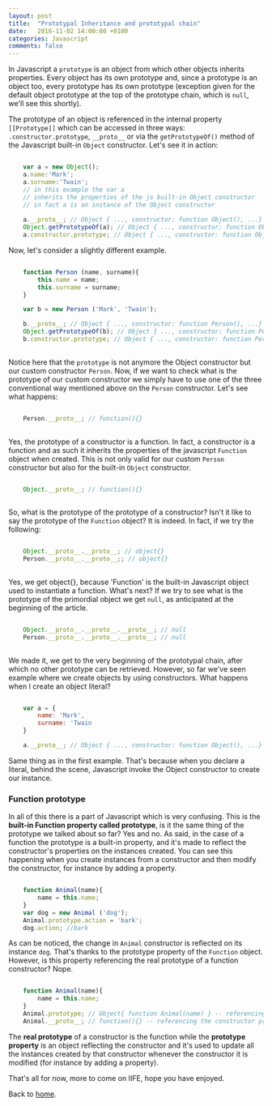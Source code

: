 ```yaml
---
layout: post
title:  "Prototypal Inheritance and prototypal chain"
date:   2016-11-02 14:00:00 +0100
categories: Javascript
comments: false
---
```


In Javascript a `prototype` is an object from which other objects inherits properties. Every object has its own prototype and, since a prototype is an object too, 
every prototype has its own prototype (exception given for the default object prototype at the top of the prototype chain, which is `null`, we'll see this shortly).

The prototype of an object is referenced in the internal property `[[Prototype]]` which can be accessed in three ways: `.constructor.prototype`, `__proto__` or 
via the `getPrototypeOf()` method of the Javascript built-in `Object` constructor. Let's see it in action:

```javascript

    var a = new Object();
    a.name:'Mark';
    a.surname:'Twain';
    // in this example the var a
    // inherits the properties of the js built-in Object constructor
    // in fact a is an instance of the Object constructor
    
    a.__proto__; // Object { ..., constructor: function Object(), ...}
    Object.getPrototypeOf(a); // Object { ..., constructor: function Object(), ...}
    a.constructor.prototype; // Object { ..., constructor: function Object(), ...}

```

Now, let's consider a slightly different example. 

```javascript

    function Person (name, surname){
        this.name = name;
        this.surname = surname;
    }

    var b = new Person ('Mark', 'Twain'); 

    b.__proto__; // Object { ..., constructor: function Person(), ...}
    Object.getPrototypeOf(b); // Object { ..., constructor: function Person(name, surname), ...}
    b.constructor.prototype; // Object { ..., constructor: function Person(name, surname), ...}
    
```

Notice here that the `prototype` is not anymore the Object constructor but our custom constructor `Person`. Now, if we want to check what is the prototype of our custom constructor we simply have to use one of the three conventional way mentioned above on the `Person` constructor. Let's see what happens:

```javascript

    Person.__proto__; // function(){}
    
```

Yes, the prototype of a constructor is a function. In fact, a constructor is a function and as such it inherits the properties of the javascript `Function` object when created. 
This is not only valid for our custom `Person` constructor but also for the built-in `Object` constructor.

```javascript

    Object.__proto__; // function(){}
    
```

So, what is the prototype of the prototype of a constructor? Isn't it like to say the prototype of the `Function` object? 
It is indeed. In fact, if we try the following:

```javascript

    Object.__proto__.__proto__; // object{}
    Person.__proto__.__proto__;; // object{}
    
```

Yes, we get object{}, because 'Function' is the built-in Javascript object used to instantiate a function. What's next?
If we try to see what is the prototype of the primordial object we get `null`, as anticipated at the beginning of the article.

```javascript

    Object.__proto__.__proto__.__proto__; // null
    Person.__proto__.__proto__.__proto__; // null
    
```

We made it, we get to the very beginning of the prototypal chain, after which no other prototype can be retrieved. However, so far we've seen example where we create objects by using constructors. What happens when I create an object literal? 

```javascript

    var a = {
        name: 'Mark',
        surname: 'Twain
    }

    a.__proto__; // Object { ..., constructor: function Object(), ...}

```

Same thing as in the first example. That's because when you declare a literal, behind the scene, Javascript invoke the Object constructor to create our instance.


### Function prototype ###

In all of this there is a part of Javascript which is very confusing. This is the **built-in Function property called prototype**, is it the same thing of the prototype we
talked about so far? Yes and no. As said, in the case of a function the prototype is a built-in property, and it's made to reflect the constructor's properties on the instances created.
You can see this happening when you create instances from a constructor and then modify the constructor, for instance by adding a property.

```javascript

    function Animal(name){
        name = this.name; 
    }
    var dog = new Animal ('dog');
    Animal.prototype.action = 'bark';
    dog.action; //bark

```

As can be noticed, the change in `Animal` constructor is reflected on its instance `dog`. That's thanks to the prototype property of the `Function` object. 
However, is this property referencing the real prototype of a function constructor? Nope.

```javascript

    function Animal(name){
        name = this.name; 
    }
    Animal.prototype; // Object{ function Animal(name) } -- referencing the constructor structure
    Animal.__proto__; // function(){} -- referencing the constructor prototype

```

The **real prototype** of a constructor is the function while the **prototype property** is an object reflecting the constructor and it's used to update all 
the instances created by that constructor whenever the constructor it is modified (for instance by adding a property).

That's all for now, more to come on IIFE, hope you have enjoyed.

Back to [home](/).